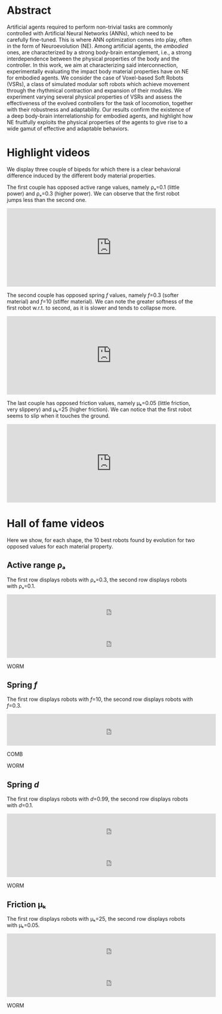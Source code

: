 # Abstract
Artificial agents required to perform non-trivial tasks are commonly controlled with Artificial Neural Networks (ANNs), which need to be carefully fine-tuned.
This is where ANN optimization comes into play, often in the form of Neuroevolution (NE).
Among artificial agents, the _embodied_ ones, are characterized by a strong body-brain entanglement, i.e., a strong interdependence between the physical properties of the body and the controller.
In this work, we aim at characterizing said interconnection, experimentally evaluating the impact body material properties have on NE for embodied agents.
We consider the case of Voxel-based Soft Robots (VSRs), a class of simulated modular soft robots which achieve movement through the rhythmical contraction and expansion of their modules.
We experiment varying several physical properties of VSRs and assess the effectiveness of the evolved controllers for the task of locomotion, together with their robustness and adaptability.
Our results confirm the existence of a deep body-brain interrelationship for embodied agents, and highlight how NE fruitfully exploits the physical properties of the agents to give rise to a wide gamut of effective and adaptable behaviors.


# Highlight videos
We display three couple of bipeds for which there is a clear behavioral difference induced by the different body material properties.

The first couple has opposed active range values, namely ρₐ=0.1 (little power) and ρₐ=0.3 (higher power). We can observe that the first robot jumps less than the second one.
<iframe width="560" height="210" src="https://www.youtube.com/embed/jC8GNf3C9rg" title="YouTube video player" frameborder="0" allow="accelerometer; autoplay; clipboard-write; encrypted-media; gyroscope; picture-in-picture" allowfullscreen></iframe>

The second couple has opposed spring _f_ values, namely _f_=0.3 (softer material) and _f_=10 (stiffer material). We can note the greater softness of the first robot w.r.t. to second, as it is slower and tends to collapse more.
<iframe width="560" height="210" src="https://www.youtube.com/embed/IphhLzvUpNQ" title="YouTube video player" frameborder="0" allow="accelerometer; autoplay; clipboard-write; encrypted-media; gyroscope; picture-in-picture" allowfullscreen></iframe>

The last couple has opposed friction values, namely μₖ=0.05 (little friction, very slippery) and μₖ=25 (higher friction). We can notice that the first robot seems to slip when it touches the ground.
<iframe width="560" height="210" src="https://www.youtube.com/embed/8u1WRPByheU" title="YouTube video player" frameborder="0" allow="accelerometer; autoplay; clipboard-write; encrypted-media; gyroscope; picture-in-picture" allowfullscreen></iframe>


# Hall of fame videos
Here we show, for each shape, the 10 best robots found by evolution for two opposed values for each material property.

## Active range ρₐ
The first row displays robots with ρₐ=0.3, the second row displays robots with ρₐ=0.1.

<iframe width="560" height="85" src="https://www.youtube.com/embed/ZQzPAUU81ik" title="YouTube video player" frameborder="0" allow="accelerometer; autoplay; clipboard-write; encrypted-media; gyroscope; picture-in-picture" allowfullscreen></iframe>

<iframe width="560" height="85" src="https://www.youtube.com/embed/o4DBTuLQTzw" title="YouTube video player" frameborder="0" allow="accelerometer; autoplay; clipboard-write; encrypted-media; gyroscope; picture-in-picture" allowfullscreen></iframe>

WORM

## Spring _f_
The first row displays robots with _f_=10, the second row displays robots with _f_=0.3.

<iframe width="560" height="85" src="https://www.youtube.com/embed/XAxljj18mDk" title="YouTube video player" frameborder="0" allow="accelerometer; autoplay; clipboard-write; encrypted-media; gyroscope; picture-in-picture" allowfullscreen></iframe>

COMB

WORM

## Spring _d_
The first row displays robots with _d_=0.99, the second row displays robots with _d_=0.1.

<iframe width="560" height="85" src="https://www.youtube.com/embed/uslrwlKfC8E" title="YouTube video player" frameborder="0" allow="accelerometer; autoplay; clipboard-write; encrypted-media; gyroscope; picture-in-picture" allowfullscreen></iframe>

<iframe width="560" height="85" src="https://www.youtube.com/embed/YsZFsIgHSYY" title="YouTube video player" frameborder="0" allow="accelerometer; autoplay; clipboard-write; encrypted-media; gyroscope; picture-in-picture" allowfullscreen></iframe>

WORM

## Friction μₖ
The first row displays robots with μₖ=25, the second row displays robots with μₖ=0.05.

<iframe width="560" height="85" src="https://www.youtube.com/embed/pGc6TKSPWug" title="YouTube video player" frameborder="0" allow="accelerometer; autoplay; clipboard-write; encrypted-media; gyroscope; picture-in-picture" allowfullscreen></iframe>

<iframe width="560" height="85" src="https://www.youtube.com/embed/UmseinyI9NQ" title="YouTube video player" frameborder="0" allow="accelerometer; autoplay; clipboard-write; encrypted-media; gyroscope; picture-in-picture" allowfullscreen></iframe>

WORM
